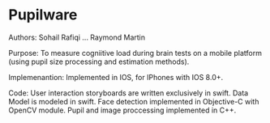 # Pupilware
Authors:
Sohail Rafiqi
...
Raymond Martin

Purpose:
To measure cogniitive load during brain tests on a mobile platform (using pupil size processing and estimation methods).

Implemenantion:
Implemented in IOS, for IPhones with IOS 8.0+.

Code:
User interaction storyboards are written exclusively in swift. 
Data Model is modeled in swift. 
Face detection implemented in Objective-C with OpenCV module. 
Pupil and image proccessing implemented in C++. 



